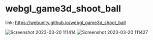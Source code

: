 # webgl_game3d_shoot_ball

link:  https://webunity.github.io/webgl_game3d_shoot_ball

![Screenshot 2023-03-20 111414](https://user-images.githubusercontent.com/62178856/226245769-5a051c40-5e1b-4cd0-b57e-f841fc97b33f.png)
![Screenshot 2023-03-20 111427](https://user-images.githubusercontent.com/62178856/226245772-877ab394-4e07-4a63-b454-e7d773b8fa7d.png)
